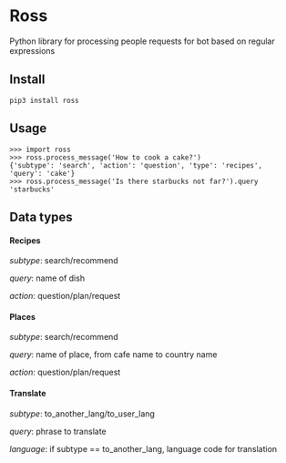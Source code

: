 # Ross
Python library for processing people requests for bot based on regular expressions

## Install
```
pip3 install ross
```

## Usage
```
>>> import ross
>>> ross.process_message('How to cook a cake?')
{'subtype': 'search', 'action': 'question', 'type': 'recipes', 'query': 'cake'}
>>> ross.process_message('Is there starbucks not far?').query
'starbucks'
```
## Data types

#### Recipes
*subtype*: search/recommend

*query*: name of dish

*action*: question/plan/request

#### Places
*subtype*: search/recommend

*query*: name of place, from cafe name to country name

*action*: question/plan/request

#### Translate

*subtype*: to_another_lang/to_user_lang

*query*: phrase to translate

*language*: if subtype == to_another_lang, language code for translation
